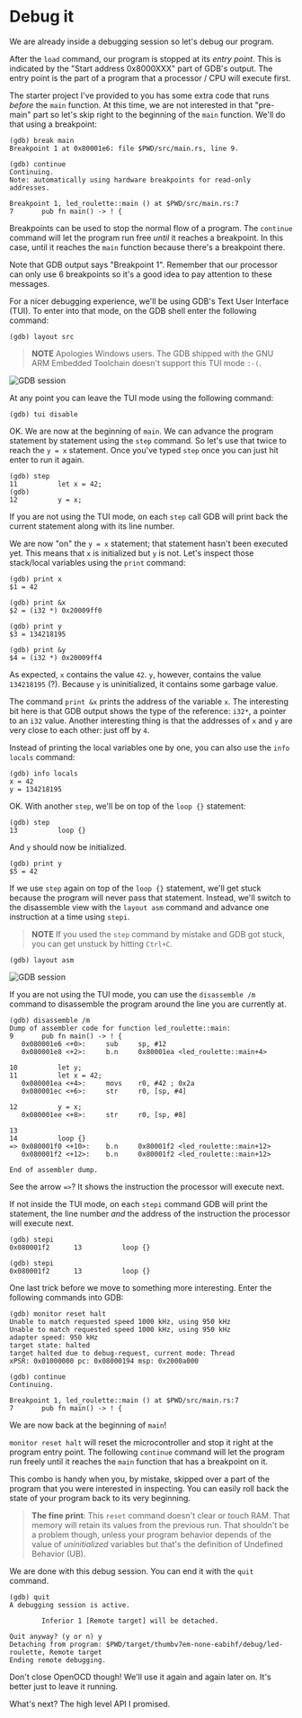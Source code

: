 # Debug it

We are already inside a debugging session so let's debug our program.

After the `load` command, our program is stopped at its *entry point*. This is
indicated by the "Start address 0x8000XXX" part of GDB's output. The entry point
is the part of a program that a processor / CPU will execute first.

The starter project I've provided to you has some extra code that runs *before*
the `main` function. At this time, we are not interested in that "pre-main"
part so let's skip right to the beginning of the `main` function. We'll do that
using a breakpoint:

```
(gdb) break main
Breakpoint 1 at 0x80001e6: file $PWD/src/main.rs, line 9.

(gdb) continue
Continuing.
Note: automatically using hardware breakpoints for read-only addresses.

Breakpoint 1, led_roulette::main () at $PWD/src/main.rs:7
7       pub fn main() -> ! {
```

Breakpoints can be used to stop the normal flow of a program. The `continue`
command will let the program run free *until* it reaches a breakpoint. In this
case, until it reaches the `main` function because there's a breakpoint there.

Note that GDB output says "Breakpoint 1". Remember that our processor can only
use 6 breakpoints so it's a good idea to pay attention to these messages.

For a nicer debugging experience, we'll be using GDB's Text User Interface
(TUI). To enter into that mode, on the GDB shell enter the following command:

```
(gdb) layout src
```

> **NOTE** Apologies Windows users. The GDB shipped with the GNU ARM Embedded
> Toolchain doesn't support this TUI mode `:-(`.

![GDB session](assets/gdb-layout-src.png "GDB TUI")

At any point you can leave the TUI mode using the following command:

```
(gdb) tui disable
```

OK. We are now at the beginning of `main`. We can advance the program statement
by statement using the `step` command. So let's use that twice to reach the `y =
x` statement. Once you've typed `step` once you can just hit enter to run it
again.

```
(gdb) step
11          let x = 42;
(gdb)
12          y = x;
```

If you are not using the TUI mode, on each `step` call GDB will print back the
current statement along with its line number.

We are now "on" the `y = x` statement; that statement hasn't been executed yet.
This means that `x` is initialized but `y` is not. Let's inspect those
stack/local variables using the `print` command:

```
(gdb) print x
$1 = 42

(gdb) print &x
$2 = (i32 *) 0x20009ff0

(gdb) print y
$3 = 134218195

(gdb) print &y
$4 = (i32 *) 0x20009ff4
```

As expected, `x` contains the value `42`. `y`, however, contains the value
`134218195` (?). Because `y` is uninitialized, it contains some garbage value.

The command `print &x` prints the address of the variable `x`. The interesting
bit here is that GDB output shows the type of the reference: `i32*`, a pointer
to an `i32` value. Another interesting thing is that the addresses of `x` and
`y` are very close to each other: just off by `4`.

Instead of printing the local variables one by one, you can also use the `info
locals` command:

```
(gdb) info locals
x = 42
y = 134218195
```

OK. With another `step`, we'll be on top of the `loop {}` statement:

```
(gdb) step
13          loop {}
```

And `y` should now be initialized.

```
(gdb) print y
$5 = 42
```

If we use `step` again on top of the `loop {}` statement, we'll get stuck
because the program will never pass that statement. Instead, we'll switch to the
disassemble view with the `layout asm` command and advance one instruction at a
time using `stepi`.

> **NOTE** If you used the `step` command by mistake and GDB got stuck, you can
> get unstuck by hitting `Ctrl+C`.

```
(gdb) layout asm
```

![GDB session](assets/gdb-layout-asm.png "GDB disassemble")

If you are not using the TUI mode, you can use the `disassemble /m` command to
disassemble the program around the line you are currently at.

```
(gdb) disassemble /m
Dump of assembler code for function led_roulette::main:
9       pub fn main() -> ! {
   0x080001e6 <+0>:     sub     sp, #12
   0x080001e8 <+2>:     b.n     0x80001ea <led_roulette::main+4>

10          let y;
11          let x = 42;
   0x080001ea <+4>:     movs    r0, #42 ; 0x2a
   0x080001ec <+6>:     str     r0, [sp, #4]

12          y = x;
   0x080001ee <+8>:     str     r0, [sp, #8]

13
14          loop {}
=> 0x080001f0 <+10>:    b.n     0x80001f2 <led_roulette::main+12>
   0x080001f2 <+12>:    b.n     0x80001f2 <led_roulette::main+12>

End of assembler dump.
```

See the arrow `=>`? It shows the instruction the processor will execute next.

If not inside the TUI mode, on each `stepi` command GDB will print the
statement, the line number *and* the address of the instruction the processor
will execute next.

```
(gdb) stepi
0x080001f2      13          loop {}

(gdb) stepi
0x080001f2      13          loop {}
```

One last trick before we move to something more interesting. Enter the following
commands into GDB:

```
(gdb) monitor reset halt
Unable to match requested speed 1000 kHz, using 950 kHz
Unable to match requested speed 1000 kHz, using 950 kHz
adapter speed: 950 kHz
target state: halted
target halted due to debug-request, current mode: Thread
xPSR: 0x01000000 pc: 0x08000194 msp: 0x2000a000

(gdb) continue
Continuing.

Breakpoint 1, led_roulette::main () at $PWD/src/main.rs:7
7       pub fn main() -> ! {
```

We are now back at the beginning of `main`!

`monitor reset halt` will reset the microcontroller and stop it right at the
program entry point. The following `continue` command will let the program run
freely until it reaches the `main` function that has a breakpoint on it.

This combo is handy when you, by mistake, skipped over a part of the program
that you were interested in inspecting. You can easily roll back the state of
your program back to its very beginning.

> **The fine print**: This `reset` command doesn't clear or touch RAM. That
> memory will retain its values from the previous run. That shouldn't be a
> problem though, unless your program behavior depends of the value of
> *uninitialized* variables but that's the definition of Undefined Behavior
> (UB).

We are done with this debug session. You can end it with the `quit` command.

```
(gdb) quit
A debugging session is active.

        Inferior 1 [Remote target] will be detached.

Quit anyway? (y or n) y
Detaching from program: $PWD/target/thumbv7em-none-eabihf/debug/led-roulette, Remote target
Ending remote debugging.
```

Don't close OpenOCD though! We'll use it again and again later on. It's better
just to leave it running.

What's next? The high level API I promised.
